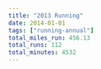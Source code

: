 ```yaml
---
title: "2013 Running"
date: 2014-01-01
tags: ["running-annual"]
total_miles_run: 456.13
total_runs: 112
total_minutes: 4532
---
```

